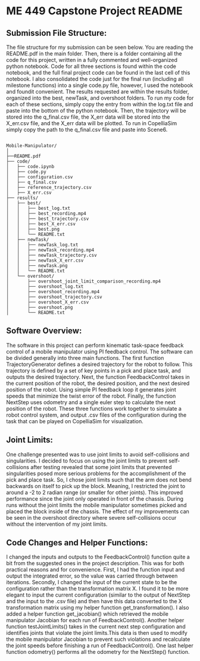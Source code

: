 # ME 449 Capstone Project README

## Submission File Structure:

The file structure for my submission can be seen below. You are reading the README.pdf in the main folder. Then, there is a folder containing all the code for this project, written in a fully commented and well-organized python notebook. Code for all three sections is found within the code notebook, and the full final project code can be found in the last cell of this notebook. I also consolidated the code just for the final run (including all milestone functions) into a single code.py file, however, I used the notebook and foundit convenient. The results requested are within the results folder, organized into the best, newTask, and overshoot folders. To run my code for each of these sections, simply copy the entry from within the log.txt file and paste into the bottom of the python notebook. Then, the trajectory will be stored into the q_final.csv file, the X_err data will be stored into the X_err.csv file, and the X_err data will be plotted. To run in CopelliaSim simply copy the path to the q_final.csv file and paste into Scene6.

```

Mobile-Manipulator/
│
├──README.pdf
├── code/
│   ├── code.ipynb
│   ├── code.py
│   ├── configuration.csv
│   ├── q_final.csv
│   ├── reference_trajectory.csv
│   ├── X_err.csv
├── results/
│   ├── best/
│   │   ├── best_log.txt
│   │   ├── best_recording.mp4
│   │   ├── best_trajectory.csv
│   │   ├── best_X_err.csv
│   │   ├── best.png
│   │   └── README.txt
│   ├── newTask/
│   │   ├── newTask_log.txt
│   │   ├── newTask_recording.mp4
│   │   ├── newTask_trajectory.csv
│   │   ├── newTask_X_err.csv
│   │   ├── newTask.png
│   │   └── README.txt
│   └── overshoot/
│       ├── overshoot_joint_limit_comparison_recording.mp4
│       ├── overshoot_log.txt
│       ├── overshoot_recording.mp4
│       ├── overshoot_trajectory.csv
│       ├── overshoot_X_err.csv
│       ├── overshoot.png
│       └── README.txt
```

## Software Overview:

The software in this project can perform kinematic task-space feedback control of a mobile manipulator using PI feedback control. The software can be divided generally into three main functions. The first function TrajectoryGenerator defines a desired trajectory for the robot to follow. This trajectory is defined by a set of key points in a pick and place task, and outputs the desired trajectory. Next, the function
FeedbackControl takes in the current position of the robot, the desired position, and the next desired position of the robot. Using simple PI feedback loop it generates joint speeds that minimize the twist error of the robot. Finally, the function NextStep uses odometry and a single euler step to calculate the next position of the robot. These three functions work together to simulate a robot control system, and output .csv files of the configuration during the task that can be played on CopelliaSim for visualization.

## Joint Limits:

One challenge presented was to use joint limits to avoid self-collisions and singularities. I decided to focus on using the joint limits to prevent self-collisions after testing revealed that some joint limits that prevented singularities posed more serious problems for the accomplishment of the pick and place task. So, I chose joint limits such that the arm does not bend backwards on itself to pick up the block. Meaning, I restricted the joint to around a -2 to 2 radian range (or smaller for other joints). This improved performance since the joint only operated in front of the chassis. During runs without the joint limits the mobile manipulator sometimes picked and placed the block inside of the chassis. The effect of my improvements can be seen in the overshoot directory where severe self-collisions occur without the intervention of my joint limits. 

## Code Changes and Helper Functions:

I changed the inputs and outputs to the FeedbackControl() function quite a bit from the suggested ones in the project description. This was for both practical reasons and for convenience. First, I had the function input and output the integrated error, so the value was carried through between iterations. Secondly, I changed the input of the current state to be the configuration rather than the transformation matrix X. I found it to be more elegant to input the current configuration (similar to the output of NextStep and the input to the .csv file) and then have this data converted to the X transformation matrix using my helper function get_transformation(). I also added a helper function get_jacobian() which retrieved the mobile manipulator Jacobian for each run of
FeedbackControl(). Another helper function testJointLimits() takes in the current next step configuration and identifies joints that violate the joint limits.This data is then used to modify the mobile manipulator Jacobian to prevent such violations and recalculate the joint speeds before finishing a run of FeedbackControl(). One last helper function odometry() performs all the odometry for the NextStep() function.

